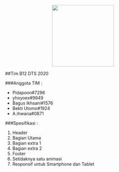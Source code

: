 <p align="center">
<img src="https://digitalent.kominfo.go.id/assets/@images/logo.png" width="200">
</p>
   
##Tim B12 DTS 2020

###Anggota TIM :
- Pidapoon#7296
- yhoyoex#9849
- Bagus Ikhsani#1576
- Bekti Utomo#1924
- A.ihwana#0871

###Spesifikasi :
1. Header
2. Bagian Utama
3. Bagian extra 1
4. Bagian extra 2
5. Footer
6. Setidaknya satu animasi
7. Responsif untuk Smartphone dan Tablet
